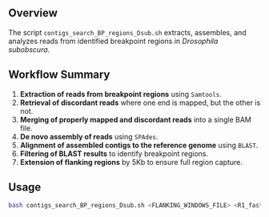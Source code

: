 ## **Overview**
The script `contigs_search_BP_regions_Dsub.sh` extracts, assembles, and analyzes reads from identified breakpoint regions in *Drosophila subobscura*. 

## **Workflow Summary**
1. **Extraction of reads from breakpoint regions** using `Samtools`.
2. **Retrieval of discordant reads** where one end is mapped, but the other is not.
3. **Merging of properly mapped and discordant reads** into a single BAM file.
4. **De novo assembly of reads** using `SPAdes`.
5. **Alignment of assembled contigs to the reference genome** using `BLAST`.
6. **Filtering of BLAST results** to identify breakpoint regions.
7. **Extension of flanking regions** by 5Kb to ensure full region capture.

## **Usage**
```bash
bash contigs_search_BP_regions_Dsub.sh <FLANKING_WINDOWS_FILE> <R1_fastq.gz> <R2_fastq.gz> <BAM_ALIGNMENT> <REFERENCE_GENOME>
```
